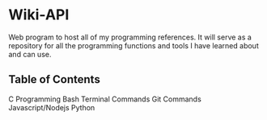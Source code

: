 # Wiki-API
Web program to host all of my programming references.
It will serve as a repository for all the programming functions and tools I have learned about and can use.

## Table of Contents
C Programming
Bash Terminal Commands
Git Commands
Javascript/Nodejs
Python
